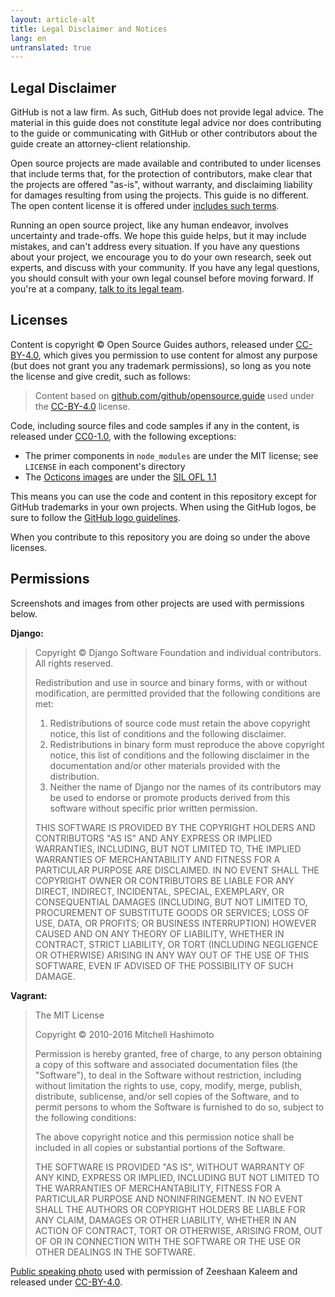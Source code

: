 ```yaml
---
layout: article-alt
title: Legal Disclaimer and Notices
lang: en
untranslated: true
---
```


## Legal Disclaimer

GitHub is not a law firm. As such, GitHub does not provide legal advice. The material in this guide does not constitute legal advice nor does contributing to the guide or communicating with GitHub or other contributors about the guide create an attorney-client relationship.

Open source projects are made available and contributed to under licenses that include terms that, for the protection of contributors, make clear that the projects are offered "as-is", without warranty, and disclaiming liability for damages resulting from using the projects. This guide is no different. The open content license it is offered under [includes such terms](https://creativecommons.org/licenses/by/4.0/legalcode#s5).

Running an open source project, like any human endeavor, involves uncertainty and trade-offs. We hope this guide helps, but it may include mistakes, and can't address every situation. If you have any questions about your project, we encourage you to do your own research, seek out experts, and discuss with your community. If you have any legal questions, you should consult with your own legal counsel before moving forward. If you're at a company, [talk to its legal team](../legal/#what-does-my-companys-legal-team-need-to-know).

## Licenses

Content is copyright © Open Source Guides authors, released under [CC-BY-4.0](https://creativecommons.org/licenses/by/4.0/), which gives you permission to use content for almost any purpose (but does not grant you any trademark permissions), so long as you note the license and give credit, such as follows:

> Content based on [github.com/github/opensource.guide](https://github.com/github/opensource.guide) used under the [CC-BY-4.0](https://creativecommons.org/licenses/by/4.0/) license.

Code, including source files and code samples if any in the content, is released under [CC0-1.0](https://creativecommons.org/publicdomain/zero/1.0/), with the following exceptions:

* The primer components in `node_modules` are under the MIT license; see `LICENSE` in each component's directory
* The [Octicons images](https://octicons.github.com) are under the [SIL OFL 1.1](http://scripts.sil.org/OFL)

This means you can use the code and content in this repository except for GitHub trademarks in your own projects. When using the GitHub logos, be sure to follow the [GitHub logo guidelines](https://github.com/logos).

When you contribute to this repository you are doing so under the above licenses.

## Permissions

Screenshots and images from other projects are used with permissions below.

**Django:**

> Copyright © Django Software Foundation and individual contributors.
> All rights reserved.
>
> Redistribution and use in source and binary forms, with or without modification,
> are permitted provided that the following conditions are met:
>
> 1. Redistributions of source code must retain the above copyright notice,
>    this list of conditions and the following disclaimer.
> 2. Redistributions in binary form must reproduce the above copyright
>    notice, this list of conditions and the following disclaimer in the
>    documentation and/or other materials provided with the distribution.
> 3. Neither the name of Django nor the names of its contributors may be used
>    to endorse or promote products derived from this software without
>    specific prior written permission.
>
> THIS SOFTWARE IS PROVIDED BY THE COPYRIGHT HOLDERS AND CONTRIBUTORS "AS IS" AND
> ANY EXPRESS OR IMPLIED WARRANTIES, INCLUDING, BUT NOT LIMITED TO, THE IMPLIED
> WARRANTIES OF MERCHANTABILITY AND FITNESS FOR A PARTICULAR PURPOSE ARE
> DISCLAIMED. IN NO EVENT SHALL THE COPYRIGHT OWNER OR CONTRIBUTORS BE LIABLE FOR
> ANY DIRECT, INDIRECT, INCIDENTAL, SPECIAL, EXEMPLARY, OR CONSEQUENTIAL DAMAGES
> (INCLUDING, BUT NOT LIMITED TO, PROCUREMENT OF SUBSTITUTE GOODS OR SERVICES;
> LOSS OF USE, DATA, OR PROFITS; OR BUSINESS INTERRUPTION) HOWEVER CAUSED AND ON
> ANY THEORY OF LIABILITY, WHETHER IN CONTRACT, STRICT LIABILITY, OR TORT
> (INCLUDING NEGLIGENCE OR OTHERWISE) ARISING IN ANY WAY OUT OF THE USE OF THIS
> SOFTWARE, EVEN IF ADVISED OF THE POSSIBILITY OF SUCH DAMAGE.

**Vagrant:**

> The MIT License
>
> Copyright © 2010-2016 Mitchell Hashimoto
>
> Permission is hereby granted, free of charge, to any person obtaining a copy
> of this software and associated documentation files (the "Software"), to deal
> in the Software without restriction, including without limitation the rights
> to use, copy, modify, merge, publish, distribute, sublicense, and/or sell
> copies of the Software, and to permit persons to whom the Software is
> furnished to do so, subject to the following conditions:
>
> The above copyright notice and this permission notice shall be included in
> all copies or substantial portions of the Software.
>
> THE SOFTWARE IS PROVIDED "AS IS", WITHOUT WARRANTY OF ANY KIND, EXPRESS OR
> IMPLIED, INCLUDING BUT NOT LIMITED TO THE WARRANTIES OF MERCHANTABILITY,
> FITNESS FOR A PARTICULAR PURPOSE AND NONINFRINGEMENT. IN NO EVENT SHALL THE
> AUTHORS OR COPYRIGHT HOLDERS BE LIABLE FOR ANY CLAIM, DAMAGES OR OTHER
> LIABILITY, WHETHER IN AN ACTION OF CONTRACT, TORT OR OTHERWISE, ARISING FROM,
> OUT OF OR IN CONNECTION WITH THE SOFTWARE OR THE USE OR OTHER DEALINGS IN
> THE SOFTWARE.

[Public speaking photo](../finding-users/#go-where-your-projects-audience-is-offline) used with permission of Zeeshaan Kaleem and released under [CC-BY-4.0](https://creativecommons.org/licenses/by/4.0/).
